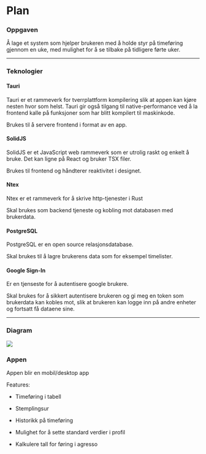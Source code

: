 # Plan

### Oppgaven

Å lage et system som hjelper brukeren med å holde styr på timeføring gjennom en uke, med mulighet for å se tilbake på tidligere førte uker.

---

### Teknologier

#### Tauri

Tauri er et rammeverk for tverrplattform kompilering slik at appen kan kjøre nesten hvor som helst. Tauri gir også tilgang til native-performance ved å la frontend kalle på funksjoner som har blitt kompilert til maskinkode.

Brukes til å servere frontend i format av en app.

#### SolidJS

SolidJS er et JavaScript web rammeverk som er utrolig raskt og enkelt å bruke. Det kan ligne på React og bruker TSX filer.

Brukes til frontend og håndterer reaktivitet i designet.

#### Ntex

Ntex er et rammeverk for å skrive http-tjenester i Rust

Skal brukes som backend tjeneste og kobling mot databasen med brukerdata.

#### PostgreSQL

PostgreSQL er en open source relasjonsdatabase.

Skal brukes til å lagre brukerens data som for eksempel timelister.

#### Google Sign-In

Er en tjenseste for å autentisere google brukere.

Skal brukes for å sikkert autentisere brukeren og gi meg en token som brukerdata kan kobles mot, slik at brukeren kan logge inn på andre enheter og fortsatt få dataene sine.

---

### Diagram

[![](https://mermaid.ink/img/pako:eNpVkVFPgzAQx79Kc6_CBCwMeDABliwzM5nDJ8GYOjrWCO0sbXQufHcL28zsQ3v37-_-be6OsBEVhRhqSfY7tFyXvNPvp-SZaMlQMR6vJUdmJUUuGlY95Oec8moMrqrm2QoVZjsTabHWnULJanEWsmIlOlVLmj8tT9JoUvLZcS5E3VCUs5rbC94PYoJsW3dUvinxQTm6QZJ-atop275HaclTc10RRYY0ufCoETXjaNBmxvafwx84VNZU3SpJeLcVskWDD_piaof-yGwgs6s3UrCgpbIlrDI9Ow7fL0HtaEtLiE1Y0S3RjSqh5L1BiVYiP_ANxEpqaoHeGyM6Y8S0qoV4S5rOqHvCX4RoL5BJIT7CN8Su706iu9AN_amDvShyAgsOEHvYyNjxfRcHnh8GXm_Bz2jgTKbONDJo4AU4wCHGFtCKKSEfT1Meh93_AhHYnD8?type=png)](https://mermaid.live/edit#pako:eNpVkVFPgzAQx79Kc6_CBCwMeDABliwzM5nDJ8GYOjrWCO0sbXQufHcL28zsQ3v37-_-be6OsBEVhRhqSfY7tFyXvNPvp-SZaMlQMR6vJUdmJUUuGlY95Oec8moMrqrm2QoVZjsTabHWnULJanEWsmIlOlVLmj8tT9JoUvLZcS5E3VCUs5rbC94PYoJsW3dUvinxQTm6QZJ-atop275HaclTc10RRYY0ufCoETXjaNBmxvafwx84VNZU3SpJeLcVskWDD_piaof-yGwgs6s3UrCgpbIlrDI9Ow7fL0HtaEtLiE1Y0S3RjSqh5L1BiVYiP_ANxEpqaoHeGyM6Y8S0qoV4S5rOqHvCX4RoL5BJIT7CN8Su706iu9AN_amDvShyAgsOEHvYyNjxfRcHnh8GXm_Bz2jgTKbONDJo4AU4wCHGFtCKKSEfT1Meh93_AhHYnD8)

### Appen

Appen blir en mobil/desktop app

Features:

- Timeføring i tabell

- Stemplingsur

- Historikk på timeføring

- Mulighet for å sette standard verdier i profil

- Kalkulere tall for føring i agresso
